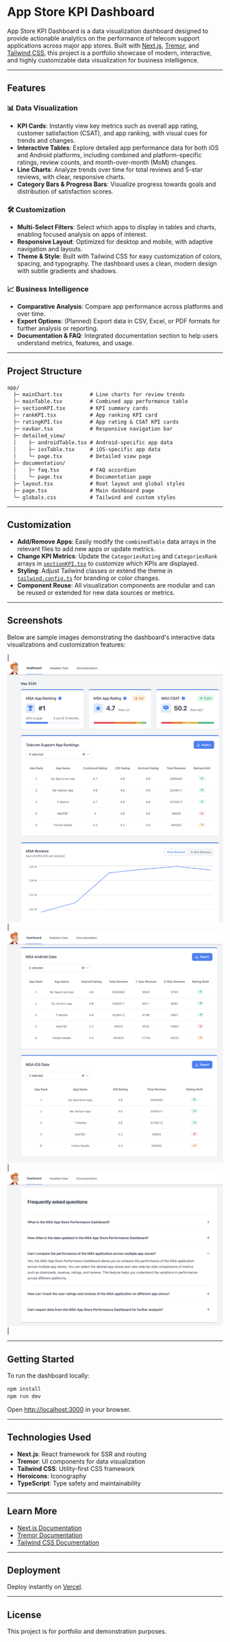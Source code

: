 # App Store KPI Dashboard

App Store KPI Dashboard is a data visualization dashboard designed to provide actionable analytics on the performance of telecom support applications across major app stores. Built with [Next.js](https://nextjs.org/), [Tremor](https://www.tremor.so/), and [Tailwind CSS](https://tailwindcss.com/), this project is a portfolio showcase of modern, interactive, and highly customizable data visualization for business intelligence.

---

## Features

### 📊 Data Visualization

- **KPI Cards**: Instantly view key metrics such as overall app rating, customer satisfaction (CSAT), and app ranking, with visual cues for trends and changes.
- **Interactive Tables**: Explore detailed app performance data for both iOS and Android platforms, including combined and platform-specific ratings, review counts, and month-over-month (MoM) changes.
- **Line Charts**: Analyze trends over time for total reviews and 5-star reviews, with clear, responsive charts.
- **Category Bars & Progress Bars**: Visualize progress towards goals and distribution of satisfaction scores.

### 🛠️ Customization

- **Multi-Select Filters**: Select which apps to display in tables and charts, enabling focused analysis on apps of interest.
- **Responsive Layout**: Optimized for desktop and mobile, with adaptive navigation and layouts.
- **Theme & Style**: Built with Tailwind CSS for easy customization of colors, spacing, and typography. The dashboard uses a clean, modern design with subtle gradients and shadows.

### 📈 Business Intelligence

- **Comparative Analysis**: Compare app performance across platforms and over time.
- **Export Options**: (Planned) Export data in CSV, Excel, or PDF formats for further analysis or reporting.
- **Documentation & FAQ**: Integrated documentation section to help users understand metrics, features, and usage.

---

## Project Structure

```
app/
  ├─ mainChart.tsx         # Line charts for review trends
  ├─ mainTable.tsx         # Combined app performance table
  ├─ sectionKPI.tsx        # KPI summary cards
  ├─ rankKPI.tsx           # App ranking KPI card
  ├─ ratingKPI.tsx         # App rating & CSAT KPI cards
  ├─ navbar.tsx            # Responsive navigation bar
  ├─ detailed_view/
  │    ├─ androidTable.tsx # Android-specific app data
  │    ├─ iosTable.tsx     # iOS-specific app data
  │    └─ page.tsx         # Detailed view page
  ├─ documentation/
  │    ├─ faq.tsx          # FAQ accordion
  │    └─ page.tsx         # Documentation page
  ├─ layout.tsx            # Root layout and global styles
  ├─ page.tsx              # Main dashboard page
  └─ globals.css           # Tailwind and custom styles
```

---

## Customization

- **Add/Remove Apps**: Easily modify the `combinedTable` data arrays in the relevant files to add new apps or update metrics.
- **Change KPI Metrics**: Update the `CategoriesRating` and `CategoriesRank` arrays in [`sectionKPI.tsx`](app/sectionKPI.tsx) to customize which KPIs are displayed.
- **Styling**: Adjust Tailwind classes or extend the theme in [`tailwind.config.ts`](tailwind.config.ts) for branding or color changes.
- **Component Reuse**: All visualization components are modular and can be reused or extended for new data sources or metrics.

---

## Screenshots

Below are sample images demonstrating the dashboard's interactive data visualizations and customization features:


| ![Homepage](screenshots/homepage.png) | ![Detailed View](screenshots/detailed_view.png) | ![FAQ & Docs](screenshots/faq.png) |

---

## Getting Started

To run the dashboard locally:

```bash
npm install
npm run dev
```

Open [http://localhost:3000](http://localhost:3000) in your browser.

---

## Technologies Used

- **Next.js**: React framework for SSR and routing
- **Tremor**: UI components for data visualization
- **Tailwind CSS**: Utility-first CSS framework
- **Heroicons**: Iconography
- **TypeScript**: Type safety and maintainability

---

## Learn More

- [Next.js Documentation](https://nextjs.org/docs)
- [Tremor Documentation](https://www.tremor.so/docs)
- [Tailwind CSS Documentation](https://tailwindcss.com/docs)

---

## Deployment

Deploy instantly on [Vercel](https://vercel.com/new?utm_medium=default-template&filter=next.js&utm_source=create-next-app&utm_campaign=create-next-app-readme).

---



## License

This project is for portfolio and demonstration purposes.
